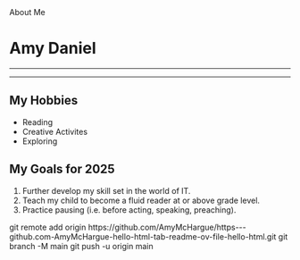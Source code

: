 <!DOCTYPE html>
<html lang="en">
<head>
    <meta charset="UTF-8">
    <meta name="viewport" content="width=, initial-scale=1.0">
    About Me
</head>
<body>
<h1>Amy Daniel</h1>   
<hr><hr/> 
<h2>My Hobbies</h2>
<ul>
    <li>Reading</li>
    <li>Creative Activites</li>
    <li>Exploring</li>
</ul>
<h2>My Goals for 2025</h2>
    <ol>
        <li>Further develop my skill set in the world of IT.</li>
        <li>Teach my child to become a fluid reader at or above grade level.</li>
        <li>Practice pausing (i.e. before acting, speaking, preaching).</li>
      </ol>


</body>
git remote add origin https://github.com/AmyMcHargue/https---github.com-AmyMcHargue-hello-html-tab-readme-ov-file-hello-html.git
git branch -M main
git push -u origin main

